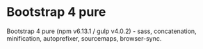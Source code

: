 # Bootstrap 4 pure
Bootstrap 4 pure (npm v6.13.1 / gulp v4.0.2) - sass, concatenation, minification, autoprefixer, sourcemaps, browser-sync.
